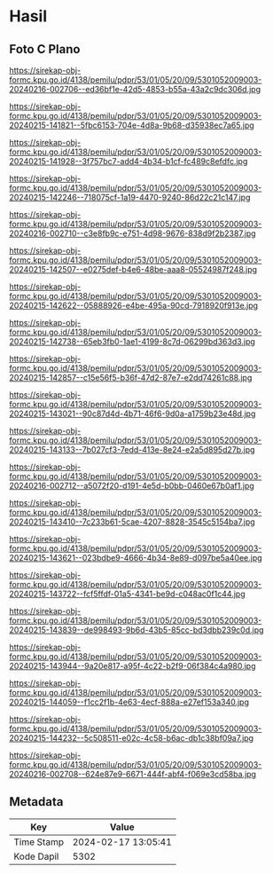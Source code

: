 # Hasil

## Foto C Plano

https://sirekap-obj-formc.kpu.go.id/4138/pemilu/pdpr/53/01/05/20/09/5301052009003-20240216-002706--ed36bf1e-42d5-4853-b55a-43a2c9dc306d.jpg

https://sirekap-obj-formc.kpu.go.id/4138/pemilu/pdpr/53/01/05/20/09/5301052009003-20240215-141821--5fbc6153-704e-4d8a-9b68-d35938ec7a65.jpg

https://sirekap-obj-formc.kpu.go.id/4138/pemilu/pdpr/53/01/05/20/09/5301052009003-20240215-141928--3f757bc7-add4-4b34-b1cf-fc489c8efdfc.jpg

https://sirekap-obj-formc.kpu.go.id/4138/pemilu/pdpr/53/01/05/20/09/5301052009003-20240215-142246--718075cf-1a19-4470-9240-86d22c21c147.jpg

https://sirekap-obj-formc.kpu.go.id/4138/pemilu/pdpr/53/01/05/20/09/5301052009003-20240216-002710--c3e8fb9c-e751-4d98-9676-838d9f2b2387.jpg

https://sirekap-obj-formc.kpu.go.id/4138/pemilu/pdpr/53/01/05/20/09/5301052009003-20240215-142507--e0275def-b4e6-48be-aaa8-05524987f248.jpg

https://sirekap-obj-formc.kpu.go.id/4138/pemilu/pdpr/53/01/05/20/09/5301052009003-20240215-142622--05888926-e4be-495a-90cd-7918920f913e.jpg

https://sirekap-obj-formc.kpu.go.id/4138/pemilu/pdpr/53/01/05/20/09/5301052009003-20240215-142738--65eb3fb0-1ae1-4199-8c7d-06299bd363d3.jpg

https://sirekap-obj-formc.kpu.go.id/4138/pemilu/pdpr/53/01/05/20/09/5301052009003-20240215-142857--c15e56f5-b36f-47d2-87e7-e2dd74261c88.jpg

https://sirekap-obj-formc.kpu.go.id/4138/pemilu/pdpr/53/01/05/20/09/5301052009003-20240215-143021--90c87d4d-4b71-46f6-9d0a-a1759b23e48d.jpg

https://sirekap-obj-formc.kpu.go.id/4138/pemilu/pdpr/53/01/05/20/09/5301052009003-20240215-143133--7b027cf3-7edd-413e-8e24-e2a5d895d27b.jpg

https://sirekap-obj-formc.kpu.go.id/4138/pemilu/pdpr/53/01/05/20/09/5301052009003-20240216-002712--a5072f20-d191-4e5d-b0bb-0460e67b0af1.jpg

https://sirekap-obj-formc.kpu.go.id/4138/pemilu/pdpr/53/01/05/20/09/5301052009003-20240215-143410--7c233b61-5cae-4207-8828-3545c5154ba7.jpg

https://sirekap-obj-formc.kpu.go.id/4138/pemilu/pdpr/53/01/05/20/09/5301052009003-20240215-143621--023bdbe9-4666-4b34-8e89-d097be5a40ee.jpg

https://sirekap-obj-formc.kpu.go.id/4138/pemilu/pdpr/53/01/05/20/09/5301052009003-20240215-143722--fcf5ffdf-01a5-4341-be9d-c048ac0f1c44.jpg

https://sirekap-obj-formc.kpu.go.id/4138/pemilu/pdpr/53/01/05/20/09/5301052009003-20240215-143839--de998493-9b6d-43b5-85cc-bd3dbb239c0d.jpg

https://sirekap-obj-formc.kpu.go.id/4138/pemilu/pdpr/53/01/05/20/09/5301052009003-20240215-143944--9a20e817-a95f-4c22-b2f9-06f384c4a980.jpg

https://sirekap-obj-formc.kpu.go.id/4138/pemilu/pdpr/53/01/05/20/09/5301052009003-20240215-144059--f1cc2f1b-4e63-4ecf-888a-e27ef153a340.jpg

https://sirekap-obj-formc.kpu.go.id/4138/pemilu/pdpr/53/01/05/20/09/5301052009003-20240215-144232--5c508511-e02c-4c58-b6ac-db1c38bf09a7.jpg

https://sirekap-obj-formc.kpu.go.id/4138/pemilu/pdpr/53/01/05/20/09/5301052009003-20240216-002708--624e87e9-6671-444f-abf4-f069e3cd58ba.jpg


## Metadata

| Key        | Value               |
| ---------- | ------------------- |
| Time Stamp | 2024-02-17 13:05:41 |
| Kode Dapil | 5302                |



